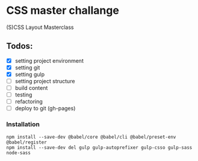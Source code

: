 # CSS master challange

(S)CSS Layout Masterclass

## Todos:

- [x] setting project environment
- [x] setting git
- [x] setting gulp
- [ ] setting project structure
- [ ] build content
- [ ] testing
- [ ] refactoring
- [ ] deploy to git (gh-pages)

### Installation

```node
npm install --save-dev @babel/core @babel/cli @babel/preset-env @babel/register
npm install --save-dev del gulp gulp-autoprefixer gulp-csso gulp-sass node-sass
```
